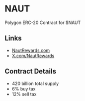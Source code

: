 # NAUT

Polygon ERC-20 Contract for $NAUT

## Links

- [NautRewards.com](https://NautRewards.com)
- [X.com/NautRewards](https://X.com/NautRewards)

## Contract Details

- 420 billion total supply
- 6% buy tax
- 12% sell tax
